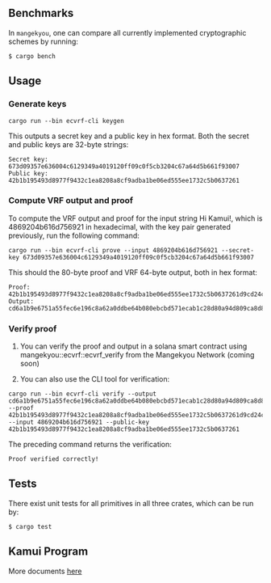 ## Benchmarks

In `mangekyou`, one can compare all currently implemented cryptographic schemes by running:
```
$ cargo bench
```

## Usage

### Generate keys
```
cargo run --bin ecvrf-cli keygen
```

This outputs a secret key and a public key in hex format. Both the secret and public keys are 32-byte strings:
```
Secret key: 673d09357e636004c6129349a4019120ff09c0f5cb3204c67a64d5b661f93007
Public key: 42b1b195493d8977f9432c1ea8208a8cf9adba1be06ed555ee1732c5b0637261
```

### Compute VRF output and proof

To compute the VRF output and proof for the input string Hi Kamui!, which is 4869204b616d756921 in hexadecimal, with the key pair generated previously, run the following command:

```
cargo run --bin ecvrf-cli prove --input 4869204b616d756921 --secret-key 673d09357e636004c6129349a4019120ff09c0f5cb3204c67a64d5b661f93007
```

This should the 80-byte proof and VRF 64-byte output, both in hex format:
```
Proof:  42b1b195493d8977f9432c1ea8208a8cf9adba1be06ed555ee1732c5b0637261d9cd24cdb47ab446b86451974dab1ea382065e17c22085c63cfd7059ec834d08433c3158debd8e69547997a07fa083c9
Output: cd6a1b9e6751a55fec6e196c8a62a0ddbe64b080ebcbd571ecab1c28d80a94d809ca8d803fafbc814874de36f6540055057faafdba85395e6ae2b7256cbde94b
```

### Verify proof

1. You can verify the proof and output in a solana smart contract using mangekyou::ecvrf::ecvrf_verify from the Mangekyou Network (coming soon)

2. You can also use the CLI tool for verification:

```
cargo run --bin ecvrf-cli verify --output cd6a1b9e6751a55fec6e196c8a62a0ddbe64b080ebcbd571ecab1c28d80a94d809ca8d803fafbc814874de36f6540055057faafdba85395e6ae2b7256cbde94b --proof 42b1b195493d8977f9432c1ea8208a8cf9adba1be06ed555ee1732c5b0637261d9cd24cdb47ab446b86451974dab1ea382065e17c22085c63cfd7059ec834d08433c3158debd8e69547997a07fa083c9 --input 4869204b616d756921 --public-key 42b1b195493d8977f9432c1ea8208a8cf9adba1be06ed555ee1732c5b0637261
```

The preceding command returns the verification:
```
Proof verified correctly!
```

## Tests

There exist unit tests for all primitives in all three crates, which can be run by: 
```
$ cargo test
```

## Kamui Program

More documents [here](./kamui-program/README.md)